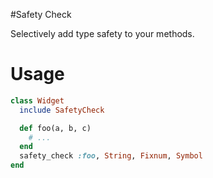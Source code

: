 #Safety Check

Selectively add type safety to your methods.

# Usage

```ruby
class Widget
  include SafetyCheck

  def foo(a, b, c)
    # ...
  end
  safety_check :foo, String, Fixnum, Symbol
end
```
